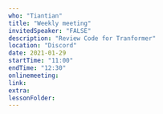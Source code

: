 ```yaml
---
who: "Tiantian"
title: "Weekly meeting"
invitedSpeaker: "FALSE"
description: "Review Code for Tranformer"
location: "Discord"
date: 2021-01-29
startTime: "11:00"
endTime: "12:30"
onlinemeeting: 
link: 
extra: 
lessonFolder: 
---
```

